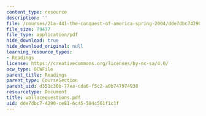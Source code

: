 ```yaml
---
content_type: resource
description: ''
file: /courses/21a-441-the-conquest-of-america-spring-2004/dde7dbc74290ce816c45584c561f1c1f_wallacequestions.pdf
file_size: 79477
file_type: application/pdf
hide_download: true
hide_download_original: null
learning_resource_types:
- Readings
license: https://creativecommons.org/licenses/by-nc-sa/4.0/
ocw_type: OCWFile
parent_title: Readings
parent_type: CourseSection
parent_uid: d351c30b-77ea-cda6-f5c2-a0b747974938
resourcetype: Document
title: wallacequestions.pdf
uid: dde7dbc7-4290-ce81-6c45-584c561f1c1f
---
```

